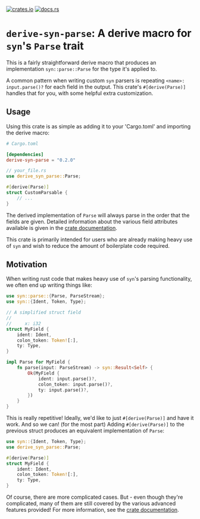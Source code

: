 [![crates.io](https://img.shields.io/crates/v/derive-syn-parse.svg)](https://crates.io/crates/derive-syn-parse)
[![docs.rs](https://docs.rs/derive-syn-parse/badge.svg)](https://docs.rs/derive-syn-parse)

# `derive-syn-parse`: A derive macro for `syn`'s `Parse` trait

This is a fairly straightforward derive macro that produces an implementation `syn::parse::Parse`
for the type it's applied to.

A common pattern when writing custom `syn` parsers is repeating `<name>: input.parse()?` for
each field in the output. This crate's `#[derive(Parse)]` handles that for you, with some helpful
extra customization.

## Usage

Using this crate is as simple as adding it to your 'Cargo.toml' and importing the derive macro:

```toml
# Cargo.toml

[dependencies]
derive-syn-parse = "0.2.0"
```

```rust
// your_file.rs
use derive_syn_parse::Parse;

#[derive(Parse)]
struct CustomParsable {
    // ...
}
```

The derived implementation of `Parse` will always parse in the order that the fields are given.
Detailed information about the various field attributes available is given in the
[crate documentation](https://docs.rs/derive-syn-parse).

This crate is primarily intended for users who are already making heavy use of `syn` and wish to
reduce the amount of boilerplate code required.

## Motivation

When writing rust code that makes heavy use of `syn`'s parsing functionality, we often end up
writing things like:
```rust
use syn::parse::{Parse, ParseStream};
use syn::{Ident, Token, Type};

// A simplified struct field
//
//     x: i32
struct MyField {
    ident: Ident,
    colon_token: Token![:],
    ty: Type,
}

impl Parse for MyField {
    fn parse(input: ParseStream) -> syn::Result<Self> {
        Ok(MyField {
            ident: input.parse()?,
            colon_token: input.parse()?,
            ty: input.parse()?,
        })
    }
}
```
This is really repetitive! Ideally, we'd like to just `#[derive(Parse)]` and have it work. And
so we can! (for the most part) Adding `#[derive(Parse)]` to the previous struct produces an
equivalent implementation of `Parse`:
```rust
use syn::{Ident, Token, Type};
use derive_syn_parse::Parse;

#[derive(Parse)]
struct MyField {
    ident: Ident,
    colon_token: Token![:],
    ty: Type,
}
```

Of course, there are more complicated cases. But - even though they're complicated, many of them are
still covered by the various advanced features provided! For more information, see the
[crate documentation](https://docs.rs/derive-syn-parse).
